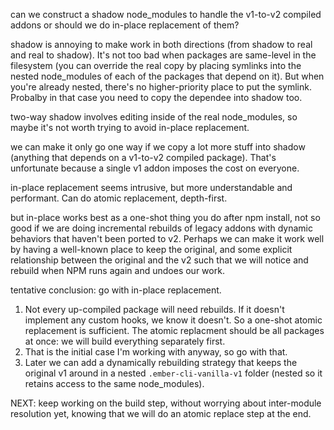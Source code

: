 
can we construct a shadow node_modules to handle the v1-to-v2 compiled addons or should we do in-place replacement of them?

shadow is annoying to make work in both directions (from shadow to real and real to shadow). It's not too bad when packages are same-level in the filesystem (you can override the real copy by placing symlinks into the nested node_modules of each of the packages that depend on it). But when you're already nested, there's no higher-priority place to put the symlink. Probalby in that case you need to copy the dependee into shadow too.

two-way shadow involves editing inside of the real node_modules, so maybe it's not worth trying to avoid in-place replacement.

we can make it only go one way if we copy a lot more stuff into shadow (anything that depends on a v1-to-v2 compiled package). That's unfortunate because a single v1 addon imposes the cost on everyone.

in-place replacement seems intrusive, but more understandable and performant. Can do atomic replacement, depth-first.

but in-place works best as a one-shot thing you do after npm install, not so good if we are doing incremental rebuilds of legacy addons with dynamic behaviors that haven't been ported to v2. Perhaps we can make it work well by having a well-known place to keep the original, and some explicit relationship between the original and the v2 such that we will notice and rebuild when NPM runs again and undoes our work.

tentative conclusion: go with in-place replacement.
  1. Not every up-compiled package will need rebuilds. If it doesn't implement any custom hooks, we know it doesn't. So a one-shot atomic replacement is sufficient. The atomic replacment should be all packages at once: we will build everything separately first.
  2. That is the initial case I'm working with anyway, so go with that.
  3. Later we can add a dynamically rebuilding strategy that keeps the original v1 around in a nested `.ember-cli-vanilla-v1` folder (nested so it retains access to the same node_modules).

NEXT: keep working on the build step, without worrying about inter-module resolution yet, knowing that we will do an atomic replace step at the end.


